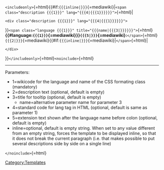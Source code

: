 `<includeonly>`{=html}{{#if:`{{{inline|}}}`{=mediawiki}\|`<span class="description {{{1}}}" lang="{{{4|{{{1}}}}}}">`{=html}\|

```{=html}
<div class="description {{{1}}}" lang="{{{4|{{{1}}}}}}">
```
}}`<span class="language {{{1}}}" title="{{{name|{{{3|}}}}}}">`{=html}**{{#language:`{{{1}}}`{=mediawiki}}}`{{{5|}}}`{=mediawiki}:**`</span>`{=html}
`{{{2|}}}`{=mediawiki}{{#if:`{{{inline|}}}`{=mediawiki}\|`</span>`{=html}\|

```{=html}
</div>
```
}}`</includeonly>`{=html}`<noinclude>`{=html}

------------------------------------------------------------------------

Parameters:

-   1=wikicode for the language and name of the CSS formating class
    (mandatory)
-   2=description text (optional, default is empty)
-   3=title for tooltip (optional, default is empty)
    -   name=alternative parameter name for parameter 3
-   4=standard code for lang tag in HTML (optional, default is same as
    parameter 1)
-   5=extension text shown after the language name before colon
    (optional, default is empty)
-   inline=optional, default is empty string. When set to any value
    different from an empty string, forces the template to be displayed
    inline, so that it does not break the current paragraph (i.e. that
    makes possible to put several descriptions side by side on a single
    line)

`</noinclude>`{=html}

[Category:Templates](Category:Templates)
